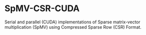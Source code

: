 # SpMV-CSR-CUDA
Serial and parallel (CUDA) implementations of Sparse matrix-vector multiplication (SpMV) using Compressed Sparse Row (CSR) Format.
